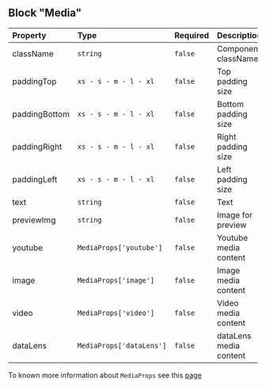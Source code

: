 ## Block "Media"

| Property      | Type                     | Required | Description            |
| :------------ | :----------------------- | :------- | :--------------------- |
| className     | `string`                 | `false`  | Component className    |
| paddingTop    | `xs - s - m - l - xl`    | `false`  | Top padding size       |
| paddingBottom | `xs - s - m - l - xl`    | `false`  | Bottom padding size    |
| paddingRight  | `xs - s - m - l - xl`    | `false`  | Right padding size     |
| paddingLeft   | `xs - s - m - l - xl`    | `false`  | Left padding size      |
| text          | `string`                 | `false`  | Text                   |
| previewImg    | `string`                 | `false`  | Image for preview      |
| youtube       | `MediaProps['youtube']`  | `false`  | Youtube media content  |
| image         | `MediaProps['image']`    | `false`  | Image media content    |
| video         | `MediaProps['video']`    | `false`  | Video media content    |
| dataLens      | `MediaProps['dataLens']` | `false`  | dataLens media content |

To known more information about `MediaProps` see this [page](https://preview.yandexcloud.dev/page-constructor/?path=/docs/blocks-media--default)
